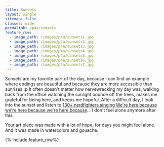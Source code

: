 ```yaml
---
title: Sunsets
layout: single
sitemap: false
classes: wide
permalink: /p4a/sunsets
feature_row:
  - image_path: /images/p4a/sunsets1.jpg
  - image_path: /images/p4a/sunsets2.jpg
  - image_path: /images/p4a/sunsets3.jpg
  - image_path: /images/p4a/sunsets4.jpg
  - image_path: /images/p4a/sunsets5.jpg
  - image_path: /images/p4a/sunsets6.jpg
  - image_path: /images/p4a/sunsets7.jpg
---
```

Sunsets are my favorite part of the day, because I can find an example where endings are beautiful and because they are more accessible than sunrises :p It often doesn't matter how nervewrecking my day was, walking back from the office watching the sunlight bounce off the trees, makes me grateful for being here, and keeps me hopeful. After a difficult day, I look into the sunset and listen to [130+ nerdfighters singing We're here because we're here because we're here because](https://www.youtube.com/watch?v=HVfqbnz96kk)... I don't feel alone anymore after this.

Your art piece was made with a lot of hope, for days you might feel alone. And it was made in watercolors and gouache.

{% include feature_row%}